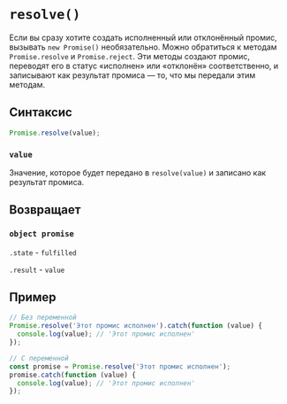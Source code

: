 # `resolve()`

Если вы сразу хотите создать исполненный или отклонённый промис, вызывать `new Promise()` необязательно. Можно обратиться к методам `Promise.resolve` и `Promise.reject`. Эти методы создают промис, переводят его в статус «исполнен» или «отклонён» соответственно, и записывают как результат промиса — то, что мы передали этим методам.

## Синтаксис

```js
Promise.resolve(value);
```

### `value`

Значение, которое будет передано в `resolve(value)` и записано как результат промиса.

## Возвращает

### `object promise`

`.state` - `fulfilled`

`.result` - `value`

## Пример

```js
// Без переменной
Promise.resolve('Этот промис исполнен').catch(function (value) {
  console.log(value); // 'Этот промис исполнен'
});

// С переменной
const promise = Promise.resolve('Этот промис исполнен');
promise.catch(function (value) {
  console.log(value); // 'Этот промис исполнен'
});
```
